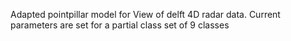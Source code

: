 Adapted pointpillar model for View of delft 4D radar data.
Current parameters are set for a partial class set of 9 classes
